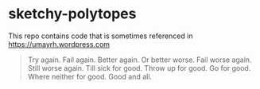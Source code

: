 # sketchy-polytopes

This repo contains code that is sometimes referenced in https://umayrh.wordpress.com

> Try again. Fail again. Better again. Or better worse. Fail worse again. Still worse again. Till sick for good. Throw up for good. Go for good. Where neither for good. Good and all.

